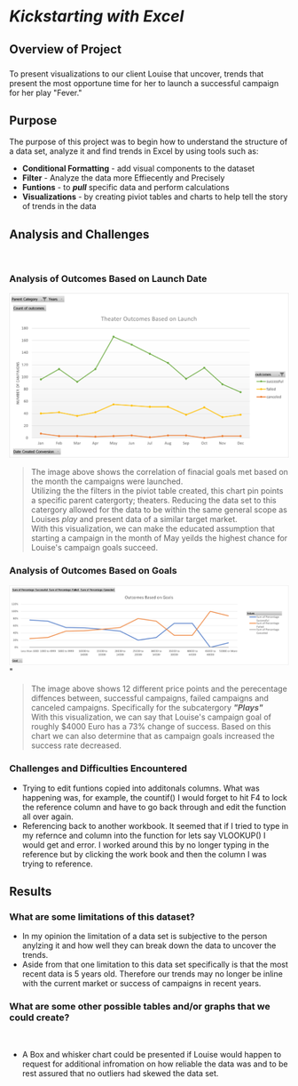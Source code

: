 # _Kickstarting with Excel_

## Overview of Project
###
 To present visualizations to our client Louise that uncover, trends that present the most opportune time for her to launch a successful campaign for her play "Fever."

 

## Purpose

The purpose of this project was to begin how to understand the structure of a data set, analyze it and find trends in Excel by using tools such as:

- **Conditional Formatting** - add visual components to the dataset
- **Filter** - Analyze the data more Effiecently and Precisely  
- **Funtions** - to **_pull_** specific data and perform calculations
- **Visualizations** - by creating piviot tables and charts to help tell the story of trends in the data 

## Analysis and Challenges
<br>

### Analysis of Outcomes Based on Launch Date

![Outcomes_v_Launch_Date](https://github.com/Atomickilroy/kickstarter_analysis-2.0/blob/d21efc24ea20e9a9a6053b86a579c5d1dd41f3f8/Theater_Outcomes_vs_Launch.png)

>The image above shows the correlation of finacial goals met based on the month the campaigns were launched. <br>Utilizing the the filters in the piviot table created, this chart pin points a specific parent catergorty; theaters. Reducing the data set to this catergory allowed for the data to be within the same general scope as Louises _play_ and present data of a similar target market. <br>  With this visualization, we can make the educated assumption that starting a campaign in the month of May yeilds the highest chance for Louise's campaign goals succeed.  


### Analysis of Outcomes Based on Goals
![Outcomes_vs_Goals](https://github.com/Atomickilroy/kickstarter_analysis-2.0/blob/main/Outcomes_vs_Goals.png?raw%3Dtrue)" 

>   The image above shows 12 different price points and the perecentage diffences between, successful campaigns, failed campaigns and canceled campaigns. Specifically for the subcatergory **_"Plays"_**  <br>  With this visualization, we can say that Louise's campaign goal of roughly $4000 Euro has a 73% change of success. Based on this chart we can also determine that as campaign goals increased the success rate decreased.  


### Challenges and Difficulties Encountered

- Trying to edit funtions copied into additonals columns. What was happening was, for example, the countif() I would forget to hit F4 to lock the reference column and have to go back through and edit the function all over again. 
- Referencing back to another workbook. It seemed that if I tried to type in my refernce and column into the function for lets say VLOOKUP() I would get and error. I worked around this by no longer typing in the reference but by clicking the work book and then the column I was trying to reference. 

## Results

### What are some limitations of this dataset?

- In my opinion the limitation of a data set is subjective to the person anylzing it and how well they can break down the data to uncover the trends.
- Aside from that one limitation to this data set specifically is that the most recent data is 5 years old. Therefore our trends may no longer be inline with the current market or success of campaigns in recent years.

### What are some other possible tables and/or graphs that we could create?
<br>

- A Box and whisker chart could be presented if Louise would happen to request for additional infromation on how reliable the data was and to be rest assured that no outliers had skewed the data set. 
